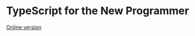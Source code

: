 # TypeScript for the New Programmer

[Online version](https://www.typescriptlang.org/docs/handbook/typescript-from-scratch.html)
